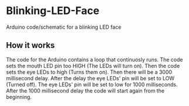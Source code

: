 # Blinking-LED-Face
Arduino code/schematic for a blinking LED face

## How it works
The code for the Arduino contains a loop that continuosly runs. The code sets the mouth LED pin too HIGH (The LEDs will turn on). Then the code sets the eye LEDs to high (Turns them on). Then there will be a 3000 millisecond delay. After the delay the eye LEDs' pin will be set to LOW (Turned off). The eye LEDs' pin will be set to low for 1000 milliseconds. After the 1000 millisecond delay the code will start again from the beginning.
